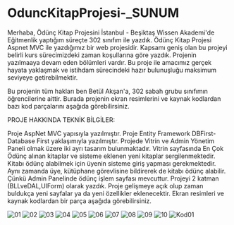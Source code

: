 # OduncKitapProjesi-_SUNUM

Merhaba, Ödünç Kitap Projesini İstanbul - Beşiktaş Wissen Akademi'de Eğitmenlik yaptığım süreçte 302 sınıfım ile yazdık. Ödünç Kitap Projesi Aspnet MVC ile yazdığımız bir web projesidir. Kapsamı geniş olan bu projeyi belirli kurs sürecimizdeki zaman koşullarına göre yazdık. Projenin yazılmaaya devam eden bölümleri vardır. Bu proje ile amacımız gerçek hayata yaklaşmak ve istihdam sürecindeki hazır bulunuşluğu maksimum seviyeye getirebilmektir.

Bu projenin tüm hakları ben Betül Akşan'a, 302 sabah grubu sınıfımın öğrencilerine aittir. Burada projenin ekran resimlerini ve kaynak kodlardan bazı kod parçalarını aşağıda görebilirsiniz.

PROJE HAKKINDA TEKNİK BİLGİLER:

Proje AspNet MVC yapısıyla yazılmıştır.
Proje Entity Framework DBFirst-Database First yaklaşımıyla yazılmıştır.
Projede Vitrin ve Admin Yönetim Paneli olmak üzere iki ayrı tasarım bulunmaktadır.
Vitrin sayfasında En Çok Ödünç alınan kitaplar ve sisteme eklenen yeni kitaplar sergilenmektedir. Kitabı ödünç alabilmek için üyenin sisteme giriş yapması gerekmektedir. Aynı zamanda üye, kütüphane görevlisine bildirerek de kitabı ödünç alabilir. Çünkü Admin Panelinde ödünç işlem sayfası mevcuttur.
Projeyi 2 katman (BLLveDAL,UIForm) olarak yazdık.
Proje gelişmeye açık olup zaman buldukça yeni sayfalar ya da yeni özellikler eklenecektir.
Ekran resimleri ve kaynak kodlardan bir parça aşağıda görebilirsiniz.

![01](https://user-images.githubusercontent.com/94163797/211249686-2e3dbaff-becd-4408-a9d1-1b18db1ed887.png)
![02](https://user-images.githubusercontent.com/94163797/211249698-b988cc82-f69a-4ee7-a764-2ccc4bc56623.png)
![03](https://user-images.githubusercontent.com/94163797/211249702-979bace0-a6fa-46ac-a552-e1810a2414a7.png)
![04](https://user-images.githubusercontent.com/94163797/211249708-0b0e805a-6af2-4cfa-8950-9b2c8ea06d31.png)
![05](https://user-images.githubusercontent.com/94163797/211249753-a1050e3b-8fcc-4c55-a76c-b2e2bb0c901d.png)
![06](https://user-images.githubusercontent.com/94163797/211249757-566e1aaa-2f6f-4520-a0f7-e71f55216ee5.png)
![07](https://user-images.githubusercontent.com/94163797/211249761-de2c10bc-c6ba-4808-a0a4-aa423e428c1c.png)
![08](https://user-images.githubusercontent.com/94163797/211249767-590f1a3f-d030-49bf-b9dc-b54d053a8cc5.png)
![09](https://user-images.githubusercontent.com/94163797/211249771-5186d4e3-6d66-4807-a61c-248f36f7423f.png)
![10](https://user-images.githubusercontent.com/94163797/211249778-bfadbb2b-5c5e-4391-a6f7-442bd169a2d9.png)
![Kod01](https://user-images.githubusercontent.com/94163797/211249785-41ab279d-916a-4bb7-bdb3-56a262950ae8.png)
